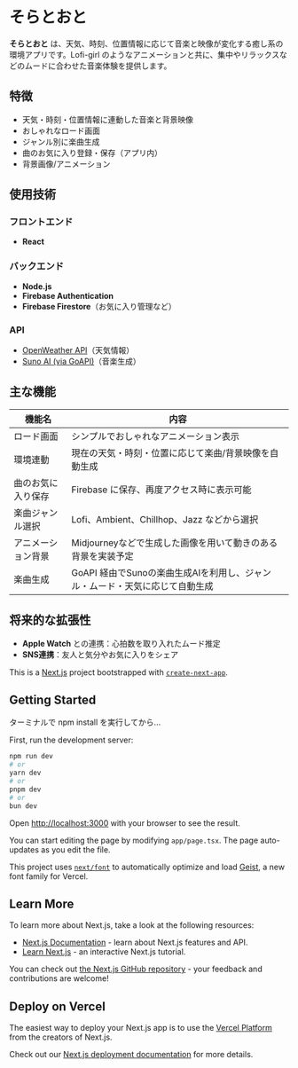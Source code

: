 # そらとおと

**そらとおと** は、天気、時刻、位置情報に応じて音楽と映像が変化する癒し系の環境アプリです。Lofi-girl のようなアニメーションと共に、集中やリラックスなどのムードに合わせた音楽体験を提供します。

## 特徴

- 天気・時刻・位置情報に連動した音楽と背景映像
- おしゃれなロード画面
- ジャンル別に楽曲生成
- 曲のお気に入り登録・保存（アプリ内）
- 背景画像/アニメーション

## 使用技術

### フロントエンド
- **React**

### バックエンド
- **Node.js**
- **Firebase Authentication**
- **Firebase Firestore**（お気に入り管理など）

### API
- [OpenWeather API](https://openweathermap.org/api)（天気情報）
- [Suno AI (via GoAPI)](https://goapi.ai/suno-api)（音楽生成）

## 主な機能

| 機能名             | 内容                                                                 |
|------------------|----------------------------------------------------------------------|
| ロード画面         | シンプルでおしゃれなアニメーション表示                                      |
| 環境連動           | 現在の天気・時刻・位置に応じて楽曲/背景映像を自動生成                             |
| 曲のお気に入り保存   | Firebase に保存、再度アクセス時に表示可能                                       |
| 楽曲ジャンル選択     | Lofi、Ambient、Chillhop、Jazz などから選択                                          |
| アニメーション背景   | Midjourneyなどで生成した画像を用いて動きのある背景を実装予定             |
| 楽曲生成           | GoAPI 経由でSunoの楽曲生成AIを利用し、ジャンル・ムード・天気に応じて自動生成               |

## 将来的な拡張性

- **Apple Watch** との連携：心拍数を取り入れたムード推定
- **SNS連携**：友人と気分やお気に入りをシェア

This is a [Next.js](https://nextjs.org) project bootstrapped with [`create-next-app`](https://nextjs.org/docs/app/api-reference/cli/create-next-app).

## Getting Started

ターミナルで npm install を実行してから...

First, run the development server:

```bash
npm run dev
# or
yarn dev
# or
pnpm dev
# or
bun dev
```

Open [http://localhost:3000](http://localhost:3000) with your browser to see the result.

You can start editing the page by modifying `app/page.tsx`. The page auto-updates as you edit the file.

This project uses [`next/font`](https://nextjs.org/docs/app/building-your-application/optimizing/fonts) to automatically optimize and load [Geist](https://vercel.com/font), a new font family for Vercel.

## Learn More

To learn more about Next.js, take a look at the following resources:

- [Next.js Documentation](https://nextjs.org/docs) - learn about Next.js features and API.
- [Learn Next.js](https://nextjs.org/learn) - an interactive Next.js tutorial.

You can check out [the Next.js GitHub repository](https://github.com/vercel/next.js) - your feedback and contributions are welcome!

## Deploy on Vercel

The easiest way to deploy your Next.js app is to use the [Vercel Platform](https://vercel.com/new?utm_medium=default-template&filter=next.js&utm_source=create-next-app&utm_campaign=create-next-app-readme) from the creators of Next.js.

Check out our [Next.js deployment documentation](https://nextjs.org/docs/app/building-your-application/deploying) for more details.

